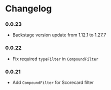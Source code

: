 # Changelog

### 0.0.23

- Backstage version update from 1.12.1 to 1.27.7

### 0.0.22

- Fix required `typeFilter` in `CompoundFilter`

### 0.0.21

- Add `CompoundFilter` for Scorecard filter
